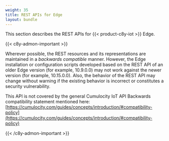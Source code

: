 ```yaml
---
weight: 35
title: REST APIs for Edge
layout: bundle
---
```


This section describes the REST APIs for {{< product-c8y-iot >}} Edge.

{{< c8y-admon-important >}}

Wherever possible, the REST resources and its representations are maintained in a *backwards compatible* manner. However, the Edge installation or configuration scripts developed based on the REST API of an older Edge version (for example, 10.9.0.0) may not work against the newer version (for example, 10.15.0.0). Also, the behavior of the REST API may change without warning if the existing behavior is incorrect or constitutes a security vulnerability.

This API is not covered by the general Cumulocity IoT API Backwards compatibility statement mentioned here: [https://cumulocity.com/guides/concepts/introduction/#compatibility-policy](https://cumulocity.com/guides/concepts/introduction/#compatibility-policy)

{{< /c8y-admon-important >}}

